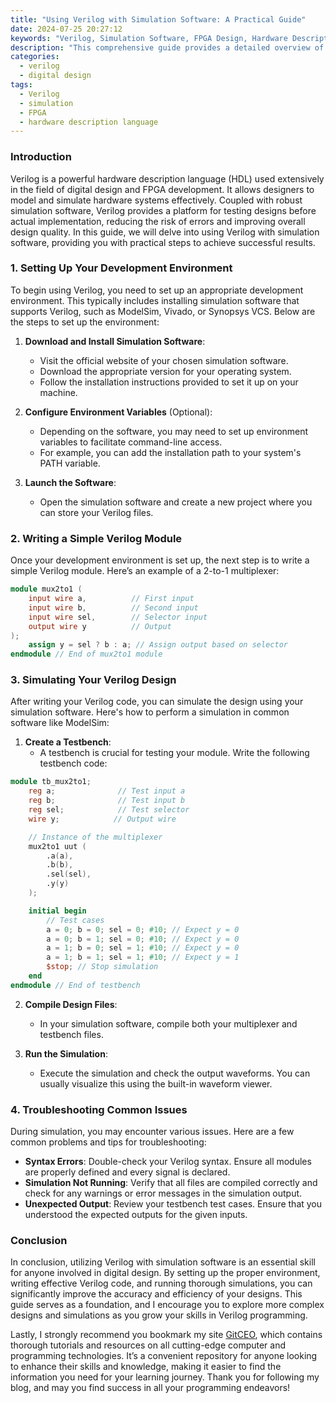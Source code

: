 ```yaml
---
title: "Using Verilog with Simulation Software: A Practical Guide"
date: 2024-07-25 20:27:12
keywords: "Verilog, Simulation Software, FPGA Design, Hardware Description Language, Digital Design, Verilog Tutorials"
description: "This comprehensive guide provides a detailed overview of using Verilog with simulation software. Learn how to set up your development environment, write Verilog code, simulate designs, and troubleshoot common issues. With step-by-step instructions and practical examples, this tutorial is designed for both beginners and experienced users looking to enhance their Verilog skills. Explore the benefits of simulation in digital design and discover the best practices for working effectively with Verilog, ensuring a smooth design process and reducing potential errors."
categories:
  - verilog
  - digital design
tags:
  - Verilog
  - simulation
  - FPGA
  - hardware description language
---
```


### Introduction
Verilog is a powerful hardware description language (HDL) used extensively in the field of digital design and FPGA development. It allows designers to model and simulate hardware systems effectively. Coupled with robust simulation software, Verilog provides a platform for testing designs before actual implementation, reducing the risk of errors and improving overall design quality. In this guide, we will delve into using Verilog with simulation software, providing you with practical steps to achieve successful results. 

<!-- more -->

### 1. Setting Up Your Development Environment
To begin using Verilog, you need to set up an appropriate development environment. This typically includes installing simulation software that supports Verilog, such as ModelSim, Vivado, or Synopsys VCS. Below are the steps to set up the environment:

1. **Download and Install Simulation Software**:
   - Visit the official website of your chosen simulation software.
   - Download the appropriate version for your operating system.
   - Follow the installation instructions provided to set it up on your machine.

2. **Configure Environment Variables** (Optional):
   - Depending on the software, you may need to set up environment variables to facilitate command-line access.
   - For example, you can add the installation path to your system's PATH variable.

3. **Launch the Software**:
   - Open the simulation software and create a new project where you can store your Verilog files.

### 2. Writing a Simple Verilog Module
Once your development environment is set up, the next step is to write a simple Verilog module. Here’s an example of a 2-to-1 multiplexer:

```verilog
module mux2to1 (
    input wire a,          // First input
    input wire b,          // Second input
    input wire sel,        // Selector input
    output wire y          // Output
);
    assign y = sel ? b : a; // Assign output based on selector
endmodule // End of mux2to1 module
```

### 3. Simulating Your Verilog Design
After writing your Verilog code, you can simulate the design using your simulation software. Here's how to perform a simulation in common software like ModelSim:

1. **Create a Testbench**:
   - A testbench is crucial for testing your module. Write the following testbench code:

```verilog
module tb_mux2to1;
    reg a;              // Test input a
    reg b;              // Test input b
    reg sel;            // Test selector
    wire y;            // Output wire

    // Instance of the multiplexer
    mux2to1 uut (
        .a(a),
        .b(b),
        .sel(sel),
        .y(y)
    );

    initial begin
        // Test cases
        a = 0; b = 0; sel = 0; #10; // Expect y = 0
        a = 0; b = 1; sel = 0; #10; // Expect y = 0
        a = 1; b = 0; sel = 1; #10; // Expect y = 0
        a = 1; b = 1; sel = 1; #10; // Expect y = 1
        $stop; // Stop simulation
    end
endmodule // End of testbench
```

2. **Compile Design Files**:
   - In your simulation software, compile both your multiplexer and testbench files.

3. **Run the Simulation**:
   - Execute the simulation and check the output waveforms. You can usually visualize this using the built-in waveform viewer.

### 4. Troubleshooting Common Issues
During simulation, you may encounter various issues. Here are a few common problems and tips for troubleshooting:

- **Syntax Errors**: Double-check your Verilog syntax. Ensure all modules are properly defined and every signal is declared.
- **Simulation Not Running**: Verify that all files are compiled correctly and check for any warnings or error messages in the simulation output.
- **Unexpected Output**: Review your testbench test cases. Ensure that you understood the expected outputs for the given inputs.

### Conclusion
In conclusion, utilizing Verilog with simulation software is an essential skill for anyone involved in digital design. By setting up the proper environment, writing effective Verilog code, and running thorough simulations, you can significantly improve the accuracy and efficiency of your designs. This guide serves as a foundation, and I encourage you to explore more complex designs and simulations as you grow your skills in Verilog programming. 

Lastly, I strongly recommend you bookmark my site [GitCEO](https://gitceo.com), which contains thorough tutorials and resources on all cutting-edge computer and programming technologies. It’s a convenient repository for anyone looking to enhance their skills and knowledge, making it easier to find the information you need for your learning journey. Thank you for following my blog, and may you find success in all your programming endeavors!